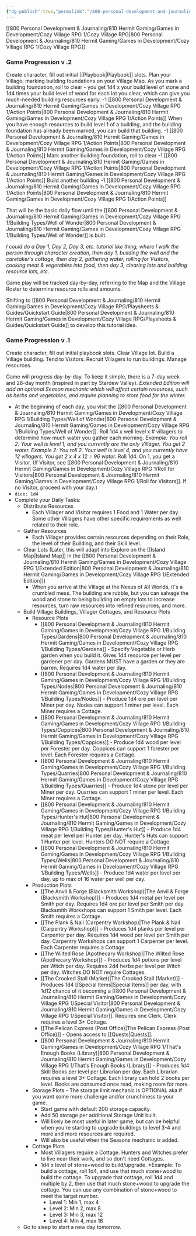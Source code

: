 ```yaml
---
{"dg-publish":true,"permalink":"/800-personal-development-and-journaling/810-hermit-gaming/games-in-development/cozy-village-rpg/playsheets-and-guides/game-progression/"}
---
```



[[800 Personal Development & Journaling/810 Hermit Gaming/Games in Development/Cozy Village RPG 1/Cozy Village RPG\|800 Personal Development & Journaling/810 Hermit Gaming/Games in Development/Cozy Village RPG 1/Cozy Village RPG]]

### Game Progression v .2
Create character, fill out initial [[Playbook\|Playbook]] slots.
Plan your Village, marking building foundations on your Village Map.
As you mark a building foundation, roll to clear - you get 1d4 x your build level of stone and 1d4 times your build level of wood for each lot you clear, which can give you much-needed building resources early.  -1 [[800 Personal Development & Journaling/810 Hermit Gaming/Games in Development/Cozy Village RPG 1/Action Points\|800 Personal Development & Journaling/810 Hermit Gaming/Games in Development/Cozy Village RPG 1/Action Points]]
When you have enough resources to build level 1 of a building, and the building foundation has already been marked, you can build that building.  -1 [[800 Personal Development & Journaling/810 Hermit Gaming/Games in Development/Cozy Village RPG 1/Action Points\|800 Personal Development & Journaling/810 Hermit Gaming/Games in Development/Cozy Village RPG 1/Action Points]]
Mark another building foundation, roll to clear -1 [[800 Personal Development & Journaling/810 Hermit Gaming/Games in Development/Cozy Village RPG 1/Action Points\|800 Personal Development & Journaling/810 Hermit Gaming/Games in Development/Cozy Village RPG 1/Action Points]]
Build another building -1 [[800 Personal Development & Journaling/810 Hermit Gaming/Games in Development/Cozy Village RPG 1/Action Points\|800 Personal Development & Journaling/810 Hermit Gaming/Games in Development/Cozy Village RPG 1/Action Points]]

That will be the basic daily flow until the [[800 Personal Development & Journaling/810 Hermit Gaming/Games in Development/Cozy Village RPG 1/Building Types/Well of Wonder\|800 Personal Development & Journaling/810 Hermit Gaming/Games in Development/Cozy Village RPG 1/Building Types/Well of Wonder]] is built.

*I could do a Day 1, Day 2, Day 3, etc. tutorial like thing, where I walk the person through character creation, then day 1, building the well and the caretaker's cottage, then day 2, gathering water, rolling for Visitors, cooking meat & vegetables into food, then day 3, clearing lots and building resource lots, etc.*

Game play will be tracked day-by-day, referring to the Map and the Village Roster to determine resource rolls and amounts.

Shifting to [[800 Personal Development & Journaling/810 Hermit Gaming/Games in Development/Cozy Village RPG/Playsheets & Guides/Quickstart Guide\|800 Personal Development & Journaling/810 Hermit Gaming/Games in Development/Cozy Village RPG/Playsheets & Guides/Quickstart Guide]] to develop this tutorial idea.


### Game Progression v .1
Create character, fill out initial playbook slots.
Clear Village lot.
Build a Village building.
Tend to Visitors.
Recruit Villagers to run buildings.
Manage resources.

Game will progress day-by-day.  To keep it simple, there is a 7-day week and 28-day month (inspired in part by Stardew Valley).  *Extended Edition will add an optional Season mechanic which will affect certain resources, such as herbs and vegetables, and require planning to store food for the winter.*

* At the beginning of each day, you visit the [[800 Personal Development & Journaling/810 Hermit Gaming/Games in Development/Cozy Village RPG 1/Building Types/Well of Wonder\|800 Personal Development & Journaling/810 Hermit Gaming/Games in Development/Cozy Village RPG 1/Building Types/Well of Wonder]].
	Roll 1d4 x well level x # villagers to determine how much water you gather each morning.
	*Example: You roll 2.  Your well is level 1, and you currently are the only Villager.  You get 2 water.
	Example 2:  You roll 2.  Your well is level 4, and you currently have 12 villagers.  You get 2 x 4 x 12 = 96 water.*
	Roll 1d4.  On 1, you get a Visitor.  (If Visitor, see [[800 Personal Development & Journaling/810 Hermit Gaming/Games in Development/Cozy Village RPG 1/Roll for Visitors\|800 Personal Development & Journaling/810 Hermit Gaming/Games in Development/Cozy Village RPG 1/Roll for Visitors]].  If no Visitor, proceed with your day.)
* `dice: 1d4`
* Complete your Daily Tasks:
	* Distribute Resources
		* Each Villager and Visitor requires 1 Food and 1 Water per day.  Some other Villagers have other specific requirements as well related to their role.
	* Gather Resources
		* Each Villager provides certain resources depending on their Role, the level of their Building, and their Skill level.
	* Clear Lots (Later, this will adapt into Explore on the [[Island Map\|Island Map]] in the [[800 Personal Development & Journaling/810 Hermit Gaming/Games in Development/Cozy Village RPG 1/Extended Edition\|800 Personal Development & Journaling/810 Hermit Gaming/Games in Development/Cozy Village RPG 1/Extended Edition]])
		* When you arrive at the Village at the Nexus of All Worlds, it's a crumbled mess.  The building are rubble, but you can salvage the wood and stone to being building on empty lots to increase resources, turn raw resources into refined resources, and more.
	* Build Village Buildings, Villager Cottages, and Resource Plots
		* Resource Plots
			* [[800 Personal Development & Journaling/810 Hermit Gaming/Games in Development/Cozy Village RPG 1/Building Types/Gardens\|800 Personal Development & Journaling/810 Hermit Gaming/Games in Development/Cozy Village RPG 1/Building Types/Gardens]] - Specify Vegetable or Herb garden when you build it.  Gives 1d4 resource per level per gardener per day.  Gardens MUST have a garden or they are barren.  Requires 1d4 water per day.
			* [[800 Personal Development & Journaling/810 Hermit Gaming/Games in Development/Cozy Village RPG 1/Building Types/Nodes\|800 Personal Development & Journaling/810 Hermit Gaming/Games in Development/Cozy Village RPG 1/Building Types/Nodes]] - Produce 1d4 ore per level per Miner per day.  Nodes can support 1 miner per level.  Each Miner requires a Cottage.
			* [[800 Personal Development & Journaling/810 Hermit Gaming/Games in Development/Cozy Village RPG 1/Building Types/Coppices\|800 Personal Development & Journaling/810 Hermit Gaming/Games in Development/Cozy Village RPG 1/Building Types/Coppices]] - Produce 1d4 wood per level per Forester per day.  Coppices can support 1 forester per level.  Each Forester requires a Cottage.
			* [[800 Personal Development & Journaling/810 Hermit Gaming/Games in Development/Cozy Village RPG 1/Building Types/Quarries\|800 Personal Development & Journaling/810 Hermit Gaming/Games in Development/Cozy Village RPG 1/Building Types/Quarries]] - Produce 1d4 stone per level per Miner per day.  Quarries can support 1 miner per level.  Each Miner requires a Cottage.
			* [[800 Personal Development & Journaling/810 Hermit Gaming/Games in Development/Cozy Village RPG 1/Building Types/Hunter's Hut\|800 Personal Development & Journaling/810 Hermit Gaming/Games in Development/Cozy Village RPG 1/Building Types/Hunter's Hut]] - Produce 1d4 meat per level per Hunter per day.  Hunter's Huts can support 1 Hunter per level.  Hunters DO NOT require a Cottage.
			* [[800 Personal Development & Journaling/810 Hermit Gaming/Games in Development/Cozy Village RPG 1/Building Types/Wells\|800 Personal Development & Journaling/810 Hermit Gaming/Games in Development/Cozy Village RPG 1/Building Types/Wells]] - Produce 1d4 water per level per day, up to max of 16 water per well per day.
		* Production Plots
			* [[The Anvil & Forge (Blacksmith Workshop)\|The Anvil & Forge (Blacksmith Workshop)]] - Produces 1d4 metal per level per Smith per day.  Requires 1d4 ore per level per Smith per day.  Blacksmith Workshops can support 1 Smith per level.  Each Smith requires a Cottage.
			* [[The Plank & Nail (Carpentry Workshop)\|The Plank & Nail (Carpentry Workshop)]] - Produces 1d4 planks per level per Carpenter per day.  Requires 1d4 wood per level per Smith per day.  Carpentry Workshops can support 1 Carpenter per level.  Each Carpenter requires a Cottage.
			* [[The Wilted Rose (Apothecary Workshop)\|The Wilted Rose (Apothecary Workshop)]] - Produces 1d4 potions per level per Witch per day.  Requires 2d4 herbs per level per Witch per day.  Witches DO NOT require Cottages.
			* [[The Crooked Stall (Market)\|The Crooked Stall (Market)]] - Produces 1d4 [[Special Items\|Special Items]] per day, with 1d12 chance of it becoming a [[800 Personal Development & Journaling/810 Hermit Gaming/Games in Development/Cozy Village RPG 1/Special Visitor\|800 Personal Development & Journaling/810 Hermit Gaming/Games in Development/Cozy Village RPG 1/Special Visitor]].  Requires one Clerk.  Clerk requires a level 3+ Cottage.
			* [[The Pelican Express (Post Office)\|The Pelican Express (Post Office)]] - Opens access to [[Quests\|Quests]].
			* [[800 Personal Development & Journaling/810 Hermit Gaming/Games in Development/Cozy Village RPG 1/That's Enough Books (Library)\|800 Personal Development & Journaling/810 Hermit Gaming/Games in Development/Cozy Village RPG 1/That's Enough Books (Library)]] - Produces 1d4 Skill Books per level per Librarian per day.  Each Librarian requires a level 3+ Cottage.  Each library can hold 2 books per level.  Books are consumed once read, making room for more.  
		* Storage Plots - The storage limit mechanic is OPTIONAL aka if you want some more challenge and/or crunchiness to your game.
			* Start game with default 200 storage capacity. 
			* Add 50 storage per additional Storage Unit built.
			* Will likely be most useful in later game, but can be helpful when you're starting to upgrade buildings to level 3-4 and more and more resources are required.  
			* Will also be useful when the Seasons mechanic is added.
		* Cottage Plots
			* Most Villagers require a Cottage.  Hunters and Witches prefer to live near their work, and so don't need Cottages.
			* 1d4 x level of stone+wood to build/upgrade. *Example: To build a cottage, roll 1d4, and use that much stone+wood to build the cottage.  To upgrade that cottage, roll 1d4 and multiple by 2, then use that much stone+wood to upgrade the cottage.  You can use any combination of stone+wood to meet the target number.
				* Level 1: Min 1, max 4
				* Level 2: Min 2, max 8
				* Level 3: Min 3, max 12
				* Level 4: Min 4, max 16
	* Go to sleep to start a new day tomorrow.
